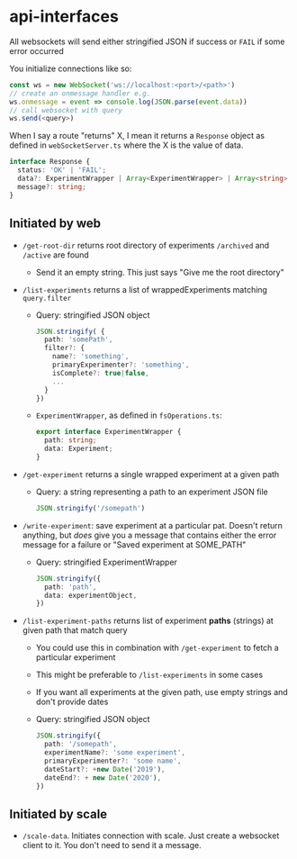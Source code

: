 # api-interfaces

All websockets will send either stringified JSON if success or `FAIL`
if some error occurred

You initialize connections like so:

```typescript
const ws = new WebSocket('ws://localhost:<port>/<path>')
// create an onmessage handler e.g.
ws.onmessage = event => console.log(JSON.parse(event.data))
// call websocket with query
ws.send(<query>)
```

When I say a route "returns" X, I mean it returns a `Response` object as defined in
`webSocketServer.ts` where the X is the value of data.

```typescript
interface Response {
  status: 'OK' | 'FAIL';
  data?: ExperimentWrapper | Array<ExperimentWrapper> | Array<string> | string;
  message?: string;
}
```

## Initiated by web

- `/get-root-dir` returns root directory of experiments `/archived` and `/active`
  are found

  - Send it an empty string. This just says "Give me the root
    directory"

- `/list-experiments` returns a list of wrappedExperiments matching `query.filter`

  - Query: stringified JSON object

    ```typescript
    JSON.stringify( {
      path: 'somePath',
      filter?: {
        name?: 'something',
        primaryExperimenter?: 'something',
        isComplete?: true|false,
        ...
      }
    })
    ```

  - `ExperimentWrapper`, as defined in `fsOperations.ts`:

    ```typescript
    export interface ExperimentWrapper {
      path: string;
      data: Experiment;
    }
    ```

- `/get-experiment` returns a single wrapped experiment at a given path

  - Query: a string representing a path to an experiment JSON file

    ```typescript
    JSON.stringify('/somepath')
    ```

- `/write-experiment`: save experiment at a particular pat. Doesn't return
  anything, but _does_ give you a message that contains either the error
  message for a failure or "Saved experiment at SOME_PATH"

  - Query: stringified ExperimentWrapper

    ```typescript
    JSON.stringify({
      path: 'path',
      data: experimentObject,
    })
    ```

- `/list-experiment-paths` returns list of experiment **paths** (strings) at
  given path that match query

  - You could use this in combination with `/get-experiment` to fetch
    a particular experiment

  - This might be preferable to `/list-experiments` in some cases

  - If you want all experiments at the given path, use empty strings
    and don't provide dates

  - Query: stringified JSON object

    ```typescript
    JSON.stringify({
      path: '/somepath',
      experimentName?: 'some experiment',
      primaryExperimenter?: 'some name',
      dateStart?: +new Date('2019'),
      dateEnd?: + new Date('2020'),
    })
    ```

## Initiated by scale

- `/scale-data`. Initiates connection with scale. Just create a
  websocket client to it. You don't need to send it a message.
